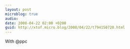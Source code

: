 ```yaml
---
layout: post
microblog: true
audio: 
date: 2008-04-22 02:00 +0200
guid: http://xtof.micro.blog/2008/04/22/t794150720.html
---
```

With @ppc

